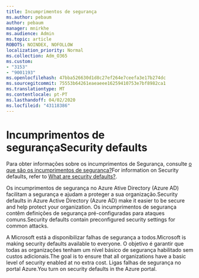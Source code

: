 ```yaml
---
title: Incumprimentos de segurança
ms.author: pebaum
author: pebaum
manager: mnirkhe
ms.audience: Admin
ms.topic: article
ROBOTS: NOINDEX, NOFOLLOW
localization_priority: Normal
ms.collection: Adm_O365
ms.custom:
- "3153"
- "9001193"
ms.openlocfilehash: 47bba526630d1d8c27ef264e7ceefa3e17b274dc
ms.sourcegitcommit: 75553b64261eaeaeee16259410753e7bf8982ca1
ms.translationtype: MT
ms.contentlocale: pt-PT
ms.lasthandoff: 04/02/2020
ms.locfileid: "43118386"
---
```

# <a name="security-defaults"></a><span data-ttu-id="17937-102">Incumprimentos de segurança</span><span class="sxs-lookup"><span data-stu-id="17937-102">Security defaults</span></span>

<span data-ttu-id="17937-103">Para obter informações sobre os incumprimentos de Segurança, consulte [o que são os incumprimentos de segurança?](https://docs.microsoft.com/azure/active-directory/conditional-access/concept-conditional-access-security-defaults)</span><span class="sxs-lookup"><span data-stu-id="17937-103">For information on Security defaults, refer to [What are security defaults?](https://docs.microsoft.com/azure/active-directory/conditional-access/concept-conditional-access-security-defaults).</span></span>

<span data-ttu-id="17937-104">Os incumprimentos de segurança no Azure Ative Directory (Azure AD) facilitam a segurança e ajudam a proteger a sua organização.</span><span class="sxs-lookup"><span data-stu-id="17937-104">Security defaults in Azure Active Directory (Azure AD) make it easier to be secure and help protect your organization.</span></span> <span data-ttu-id="17937-105">Os incumprimentos de segurança contêm definições de segurança pré-configuradas para ataques comuns.</span><span class="sxs-lookup"><span data-stu-id="17937-105">Security defaults contain preconfigured security settings for common attacks.</span></span>

<span data-ttu-id="17937-106">A Microsoft está a disponibilizar falhas de segurança a todos.</span><span class="sxs-lookup"><span data-stu-id="17937-106">Microsoft is making security defaults available to everyone.</span></span> <span data-ttu-id="17937-107">O objetivo é garantir que todas as organizações tenham um nível básico de segurança habilitado sem custos adicionais.</span><span class="sxs-lookup"><span data-stu-id="17937-107">The goal is to ensure that all organizations have a basic level of security enabled at no extra cost.</span></span> <span data-ttu-id="17937-108">Ligas falhas de segurança no portal Azure.</span><span class="sxs-lookup"><span data-stu-id="17937-108">You turn on security defaults in the Azure portal.</span></span>
